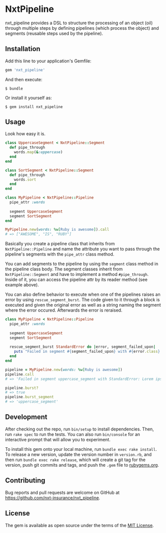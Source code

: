 # NxtPipeline

nxt_pipeline provides a DSL to structure the processing of an object (oil) through multiple steps by defining pipelines (which process the object) and segments (reusable steps used by the pipeline).

## Installation

Add this line to your application's Gemfile:

```ruby
gem 'nxt_pipeline'
```

And then execute:

    $ bundle

Or install it yourself as:

    $ gem install nxt_pipeline

## Usage

Look how easy it is.

```ruby
class UppercaseSegment < NxtPipeline::Segment
  def pipe_through
    words.map(&:uppercase)
  end
end

class SortSegment < NxtPipeline::Segment
  def pipe_through
    words.sort
  end
end

class MyPipeline < NxtPipeline::Pipeline
  pipe_attr :words
  
  segment UppercaseSegment
  segment SortSegment
end

MyPipeline.new(words: %w[Ruby is awesome]).call
# => ["AWESOME", "IS", "RUBY"]
```

Basically you create a pipeline class that inherits from `NxtPipeline::Pipeline` and name the attribute you want to pass through the pipeline's segments with the `pipe_attr` class method.

You can add segments to the pipeline by using the `segment` class method in the pipeline class body. The segment classes inherit from `NxtPipeline::Segment` and have to implement a method `#pipe_through`. Inside of it, you can access the pipeline attr by its reader method (see example above).

You can also define behavior to execute when one of the pipelines raises an error by using `rescue_segment_burst`. The code given to it through a block is executed and given the original error as well as a string naming the segment where the error occured. Afterwards the error is reraised.

```ruby
class MyPipeline < NxtPipeline::Pipeline
  pipe_attr :words
  
  segment UppercaseSegment
  segment SortSegment
  
  rescue_segment_burst StandardError do |error, segment_failed_upon|
    puts "Failed in segment #{segment_failed_upon} with #{error.class}: #{error.message}"
  end
end

pipeline = MyPipeline.new(words: %w[Ruby is awesome])
pipeline.call
# => 'Failed in segment uppercase_segment with StandardError: Lorem ipsum'

pipeline.burst?
# => true
pipeline.burst_segment
# => 'uppercase_segment'
```

## Development

After checking out the repo, run `bin/setup` to install dependencies. Then, run `rake spec` to run the tests. You can also run `bin/console` for an interactive prompt that will allow you to experiment.

To install this gem onto your local machine, run `bundle exec rake install`. To release a new version, update the version number in `version.rb`, and then run `bundle exec rake release`, which will create a git tag for the version, push git commits and tags, and push the `.gem` file to [rubygems.org](https://rubygems.org).

## Contributing

Bug reports and pull requests are welcome on GitHub at https://github.com/nxt-insurance/nxt_pipeline.

## License

The gem is available as open source under the terms of the [MIT License](https://opensource.org/licenses/MIT).
